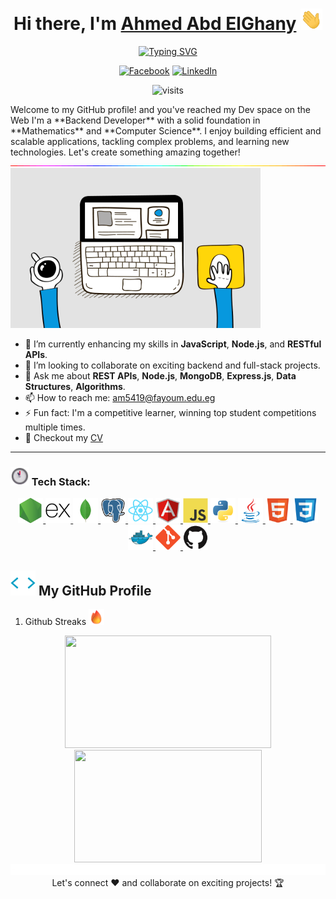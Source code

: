 <h1 align="center">Hi there, I'm <a href="mailto:am5419@fayoum.edu.eg">Ahmed Abd ElGhany</a>
<img src="imgs/hi.gif" width="35" />
</h1>

<dev align="center">

[![Typing SVG](https://readme-typing-svg.demolab.com?font=&weight=900&pause=1000&color=F4A261&center=true&vCenter=true&width=450&lines=Software+Engineer;Backend+developer;Computer+Science+graduate;Proficient+in+debugging)](https://git.io/typing-svg)

</dev>
<div align="center">

[![Facebook](https://img.shields.io/badge/-Facebook-1877F2?style=for-the-badge&logo=facebook&logoColor=white)](https://facebook.com/realahmedabdelghany)
[![LinkedIn](https://img.shields.io/badge/-LinkedIn-0077B5?style=for-the-badge&logo=linkedin&logoColor=white)](https://www.linkedin.com/in/realahmedabdelghany/)

![visits](https://komarev.com/ghpvc/?username=Fighteros&style=logo&color=blue)

</div>
Welcome to my GitHub profile! and you've reached my Dev space on the Web I'm a **Backend Developer** with a solid foundation in **Mathematics** and **Computer Science**. I enjoy building efficient and scalable applications, tackling complex problems, and learning new technologies. Let's create something amazing together!

<img  src="imgs/line1.gif" width="720" />

<img src="imgs/giphy.gif" width="400"  />

- 🌱 I’m currently enhancing my skills in **JavaScript**, **Node.js**, and **RESTful APIs**.
- 👯 I’m looking to collaborate on exciting backend and full-stack projects.
- 💬 Ask me about **REST APIs**, **Node.js**, **MongoDB**, **Express.js**, **Data Structures**, **Algorithms**.
- 📫 How to reach me: [am5419@fayoum.edu.eg](mailto:am5419@fayoum.edu.eg)
- ⚡ Fun fact: I'm a competitive learner, winning top student competitions multiple times.
- 📝 Checkout my [CV](https://drive.google.com/file/d/18H5NDduJpPB7CFijgMMVkKDwk6e2ixQc/view?usp=drive_link)

---

### <img src="imgs/cloc.png" width="30"> Tech Stack:

<p align="center"> 
  <a href="https://nodejs.org/" target="_blank" rel="noreferrer">
    <img src="icons/nodejs.svg" alt="nodejs" width="40" height="40"/>
  </a> 
  <a href="https://expressjs.com/" target="_blank" rel="noreferrer">
    <img src="icons/expressjs.svg" alt="expressjs" width="40" height="40"/>
  </a>
  <a href="https://www.mongodb.com/" target="_blank" rel="noreferrer">
    <img src="icons/mongodb.svg" alt="mongodb" width="40" height="40"/>
  </a> 
  <a href="https://www.postgresql.org/" target="_blank" rel="noreferrer">
    <img src="icons/postgresql.svg" alt="postgresql" width="40" height="40"/>
  </a> 
  <a href="https://reactjs.org/" target="_blank" rel="noreferrer">
    <img src="icons/react.svg" alt="react" width="40" height="40"/>
  </a> 
  <a href="https://angular.io/" target="_blank" rel="noreferrer">
    <img src="icons/angularjs.svg" alt="angular" width="40" height="40"/>
  </a> 
  <a href="https://developer.mozilla.org/en-US/docs/Web/JavaScript" target="_blank" rel="noreferrer">
    <img src="icons/javascript-original.svg" alt="javascript" width="40" height="40"/>
  </a>
  <a href="https://www.python.org" target="_blank" rel="noreferrer">
    <img src="icons/python-original.svg" alt="python" width="40" height="40"/>
  </a> 
  <a href="https://www.java.com" target="_blank" rel="noreferrer">
    <img src="icons/java-original.svg" alt="java" width="40" height="40"/>
  </a> 
  <a href="https://developer.mozilla.org/en-US/docs/Web/HTML" target="_blank" rel="noreferrer">
    <img src="icons/html5-original.svg" alt="html" width="40" height="40"/>
  </a>
  <a href="https://developer.mozilla.org/en-US/docs/Web/CSS" target="_blank" rel="noreferrer">
    <img src="icons/css3-original.svg" alt="css" width="40" height="40"/>
  </a>
  <a href="https://www.docker.com/" target="_blank" rel="noreferrer">
    <img src="icons/docker-original.svg" alt="docker" width="40" height="40"/>
  </a>
  <a href="https://git-scm.com/" target="_blank" rel="noreferrer">
    <img src="icons/git-original.svg" alt="git" width="40" height="40"/>
  </a>
  <a href="https://github.com/" target="_blank" rel="noreferrer">
    <img src="icons/github-original.svg" alt="github" width="40" height="40"/>
  </a>

</p>

## <img src = "imgs/code.gif" width = "40px" height = "40px"> My GitHub Profile

1. Github Streaks <img  src="imgs/fire.png"  width="25" />

<div style="text-align: center">

<img style="display:inline-block" height="180em" src="https://github-readme-streak-stats.herokuapp.com/?user=fighteros&theme=onedark"  width="330"  />
<img style="display:inline-block" height="180em" src="https://github-readme-stats.vercel.app/api?username=fighteros&theme=onedark" width="300" >

</div>

<img width="720" src="imgs/line2.gif">

<div align="center">
Let's connect ❤️ and collaborate on exciting projects! 🏆
</div>
